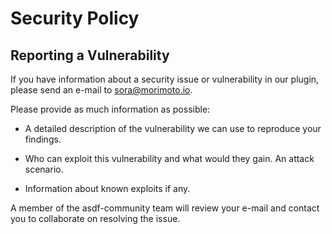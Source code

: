# Security Policy

## Reporting a Vulnerability

If you have information about a security issue or vulnerability in our plugin, please send an e-mail to <sora@morimoto.io>.

Please provide as much information as possible:

- A detailed description of the vulnerability we can use to reproduce your findings.

- Who can exploit this vulnerability and what would they gain. An attack scenario.

- Information about known exploits if any.

A member of the asdf-community team will review your e-mail and contact you to collaborate on resolving the issue.
